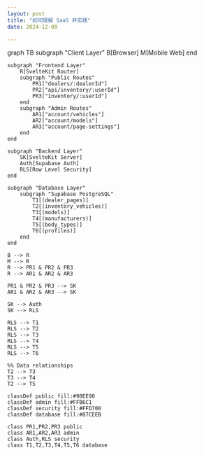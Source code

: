 ```yaml
---
layout: post
title: "如何理解 SaaS 并实践"
date: 2024-12-08

---
```


<div class="mermaid">
graph TB
    subgraph "Client Layer"
        B[Browser]
        M[Mobile Web]
    end

    subgraph "Frontend Layer"
        R[SvelteKit Router]
        subgraph "Public Routes"
            PR1["dealers/:dealerId"]
            PR2["api/inventory/:userId"]
            PR3["inventory/:userId"]
        end
        subgraph "Admin Routes"
            AR1["account/vehicles"]
            AR2["account/models"]
            AR3["account/page-settings"]
        end
    end

    subgraph "Backend Layer"
        SK[SvelteKit Server]
        Auth[Supabase Auth]
        RLS[Row Level Security]
    end

    subgraph "Database Layer"
        subgraph "Supabase PostgreSQL"
            T1[(dealer_pages)]
            T2[(inventory_vehicles)]
            T3[(models)]
            T4[(manufacturers)]
            T5[(body_types)]
            T6[(profiles)]
        end
    end

    B --> R
    M --> R
    R --> PR1 & PR2 & PR3
    R --> AR1 & AR2 & AR3
    
    PR1 & PR2 & PR3 --> SK
    AR1 & AR2 & AR3 --> SK
    
    SK --> Auth
    SK --> RLS
    
    RLS --> T1
    RLS --> T2
    RLS --> T3
    RLS --> T4
    RLS --> T5
    RLS --> T6

    %% Data relationships
    T2 --> T3
    T3 --> T4
    T2 --> T5

    classDef public fill:#90EE90
    classDef admin fill:#FFB6C1
    classDef security fill:#FFD700
    classDef database fill:#87CEEB

    class PR1,PR2,PR3 public
    class AR1,AR2,AR3 admin
    class Auth,RLS security
    class T1,T2,T3,T4,T5,T6 database
</div>
